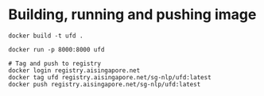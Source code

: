# Building, running and pushing image

```
docker build -t ufd .

docker run -p 8000:8000 ufd

# Tag and push to registry
docker login registry.aisingapore.net
docker tag ufd registry.aisingapore.net/sg-nlp/ufd:latest
docker push registry.aisingapore.net/sg-nlp/ufd:latest
```